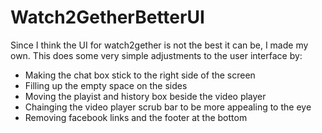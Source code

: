 # Watch2GetherBetterUI
Since I think the UI for watch2gether is not the best it can be, I made my own. This does some very simple adjustments to the user interface by:
- Making the chat box stick to the right side of the screen
- Filling up the empty space on the sides
- Moving the playist and history box beside the video player
- Chainging the video player scrub bar to be more appealing to the eye
- Removing facebook links and the footer at the bottom


